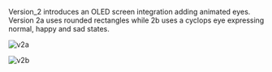 Version_2 introduces an OLED screen integration adding animated eyes. Version 2a uses rounded rectangles while 2b uses a cyclops eye expressing normal, happy and sad states.

![v2a](https://github.com/user-attachments/assets/ccc6a98d-6756-494f-97c7-6054c77596d4)

![v2b](https://github.com/user-attachments/assets/0a9dec4b-8e93-489b-b64f-d4d0dce16c5c)
